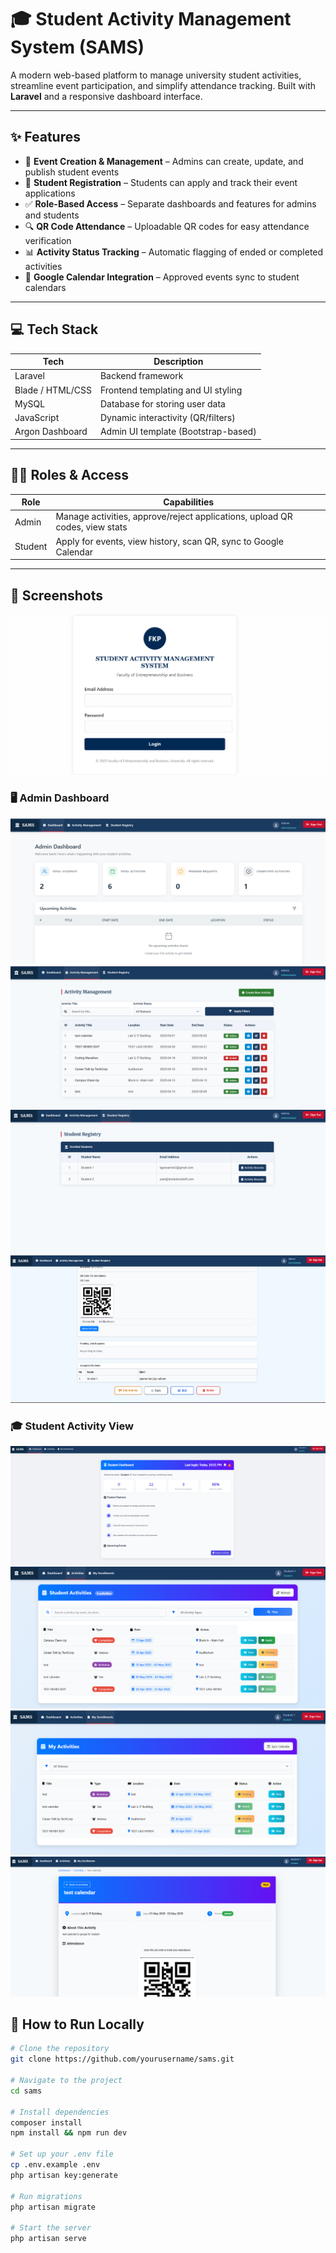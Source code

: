 # 🎓 Student Activity Management System (SAMS)

A modern web-based platform to manage university student activities, streamline event participation, and simplify attendance tracking. Built with **Laravel** and a responsive dashboard interface.

---

## ✨ Features

-   🧾 **Event Creation & Management** – Admins can create, update, and publish student events
-   📅 **Student Registration** – Students can apply and track their event applications
-   ✅ **Role-Based Access** – Separate dashboards and features for admins and students
-   🔍 **QR Code Attendance** – Uploadable QR codes for easy attendance verification
-   📊 **Activity Status Tracking** – Automatic flagging of ended or completed activities
-   📆 **Google Calendar Integration** – Approved events sync to student calendars

---

## 💻 Tech Stack

| Tech             | Description                         |
| ---------------- | ----------------------------------- |
| Laravel          | Backend framework                   |
| Blade / HTML/CSS | Frontend templating and UI styling  |
| MySQL            | Database for storing user data      |
| JavaScript       | Dynamic interactivity (QR/filters)  |
| Argon Dashboard  | Admin UI template (Bootstrap-based) |

---

## 🧑‍💻 Roles & Access

| Role    | Capabilities                                                                |
| ------- | --------------------------------------------------------------------------- |
| Admin   | Manage activities, approve/reject applications, upload QR codes, view stats |
| Student | Apply for events, view history, scan QR, sync to Google Calendar            |

---

## 📸 Screenshots

![Login](screenshots/admin/login.png)

### 🖥️ Admin Dashboard

![Admin Dashboard](screenshots/admin/admin%20dashboard.png)
![Activty List](screenshots/admin/activity%20management.png)
![Student List](screenshots/admin/student%20list.png)
![Activity Detail](screenshots/admin/activity%20detail.png)

### 🎓 Student Activity View

![Student View](screenshots/student/student%20dashboard.png)
![Activity List](screenshots/student/activity%20list.png)
![My Activity](screenshots/student/my%20activity.png)
![Activity Detail](screenshots/student/activity%20detail.png)

## 🚀 How to Run Locally

```bash
# Clone the repository
git clone https://github.com/yourusername/sams.git

# Navigate to the project
cd sams

# Install dependencies
composer install
npm install && npm run dev

# Set up your .env file
cp .env.example .env
php artisan key:generate

# Run migrations
php artisan migrate

# Start the server
php artisan serve
```
